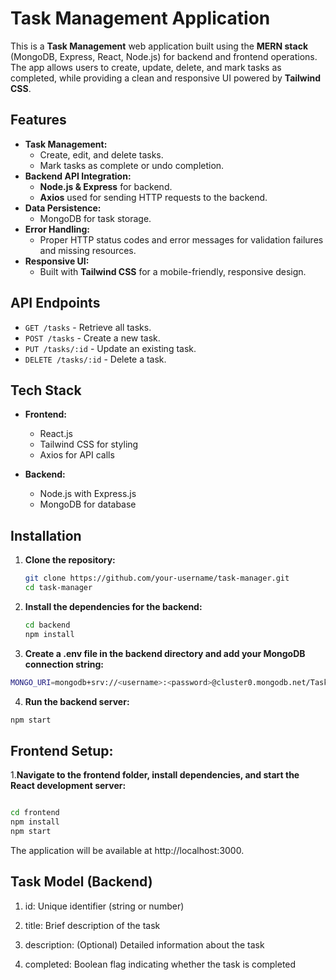# Task Management Application

This is a **Task Management** web application built using the **MERN stack** (MongoDB, Express, React, Node.js) for backend and frontend operations. The app allows users to create, update, delete, and mark tasks as completed, while providing a clean and responsive UI powered by **Tailwind CSS**.

## Features

- **Task Management:**
  - Create, edit, and delete tasks.
  - Mark tasks as complete or undo completion.
- **Backend API Integration:**
  - **Node.js & Express** for backend.
  - **Axios** used for sending HTTP requests to the backend.
- **Data Persistence:**
  - MongoDB for task storage.
- **Error Handling:**
  - Proper HTTP status codes and error messages for validation failures and missing resources.
- **Responsive UI:**
  - Built with **Tailwind CSS** for a mobile-friendly, responsive design.

## API Endpoints

- `GET /tasks` - Retrieve all tasks.
- `POST /tasks` - Create a new task.
- `PUT /tasks/:id` - Update an existing task.
- `DELETE /tasks/:id` - Delete a task.

## Tech Stack

- **Frontend:**
  - React.js
  - Tailwind CSS for styling
  - Axios for API calls

- **Backend:**
  - Node.js with Express.js
  - MongoDB for database

## Installation

1. **Clone the repository:**

   ```bash
   git clone https://github.com/your-username/task-manager.git
   cd task-manager

2. **Install the dependencies for the backend:**

   ```bash
   cd backend
   npm install
3. **Create a .env file in the backend directory and add your MongoDB connection string:**

  ```bash
  MONGO_URI=mongodb+srv://<username>:<password>@cluster0.mongodb.net/Tasks_info?retryWrites=true&w=majority
  ```

4. **Run the backend server:**

 ```bash
 npm start
 ```

## Frontend Setup:
1.**Navigate to the frontend folder, install dependencies, and start the React development server:**

```bash

cd frontend
npm install
npm start
```
The application will be available at http://localhost:3000.

## Task Model (Backend)
1. id: Unique identifier (string or number)

2. title: Brief description of the task

3. description: (Optional) Detailed information about the task

4. completed: Boolean flag indicating whether the task is completed


